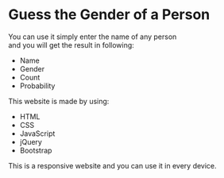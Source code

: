 # Guess the Gender of a Person

You can use it simply enter the name of any person <br>
and you will get the result in following: <br>

<ul>
    <li>Name</li>
    <li>Gender</li>
    <li>Count</li>
    <li>Probability</li>
</ul>

This website is made by using: <br>
<ul>
    <li>HTML</li>
    <li>CSS</li>
    <li>JavaScript</li>
    <li>jQuery</li>
    <li>Bootstrap</li>
</ul>

This is a responsive website and you can use it in every device.
